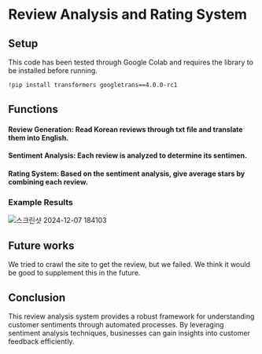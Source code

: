 # Review Analysis and Rating System

## Setup

This code has been tested through Google Colab and requires the library to be installed before running.

```bash
!pip install transformers googletrans==4.0.0-rc1
```

## Functions
#### Review Generation: Read Korean reviews through txt file and translate them into English.
#### Sentiment Analysis: Each review is analyzed to determine its sentimen.
#### Rating System: Based on the sentiment analysis, give average stars by combining each review.

### Example Results
![스크린샷 2024-12-07 184103](https://github.com/user-attachments/assets/fa1142ae-ae82-4fbc-aaae-acd4374726c2)

## Future works
We tried to crawl the site to get the review, but we failed. We think it would be good to supplement this in the future.

## Conclusion
This review analysis system provides a robust framework for understanding customer sentiments through automated processes. By leveraging sentiment analysis techniques, businesses can gain insights into customer feedback efficiently.
